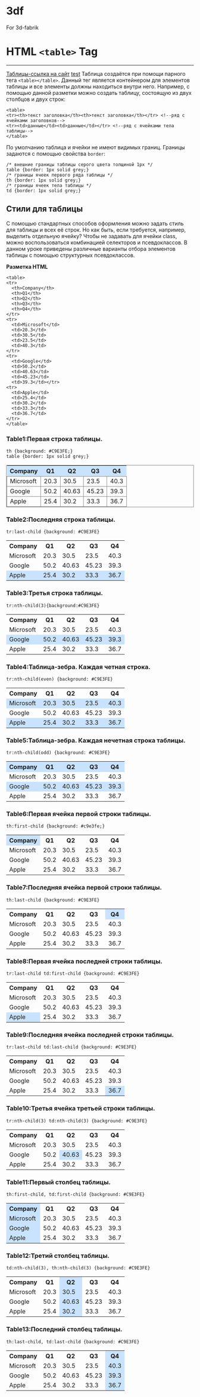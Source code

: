 # 3df
For 3d-fabrik
# HTML ``` <table> ``` Tag
***
[Таблицы-ссылка на сайт](https://html5book.ru/html-table/)
[test](Test.md)
Таблица создаётся при помощи парного тега `<table></table>`. Данный тег является контейнером для элементов таблицы и все элементы должны находиться внутри него. Например, с помощью данной разметки можно создать таблицу, состоящую из двух столбцов и двух строк:
```
<table>
<tr><th>текст заголовка</th><th>текст заголовка</th></tr> <!--ряд с ячейками заголовков-->
<tr><td>данные</td><td>данные</td></tr> <!--ряд с ячейками тела таблицы-->
</table>
```
По умолчанию таблица и ячейки не имеют видимых границ. Границы задаются с помощью свойства `border`:
```
/* внешние границы таблицы серого цвета толщиной 1px */
table {border: 1px solid grey;} 
/* границы ячеек первого ряда таблицы */
th {border: 1px solid grey;}
/* границы ячеек тела таблицы */
td {border: 1px solid grey;} 
```
## Стили для таблицы
С помощью стандартных способов оформления можно задать стиль для таблицы и всех её строк. Но как быть, если требуется, например, выделить отдельную ячейку? Чтобы не задавать для ячейки class, можно воспользоваться комбинацией селекторов и псевдоклассов.
В данном уроке приведены различные варианты отбора элементов таблицы с помощью структурных псевдоклассов.

**Разметка HTML**
```
<table>
<tr>
  <th>Company</th>
  <th>Q1</th>
  <th>Q2</th>
  <th>Q3</th>
  <th>Q4</th>
</tr>
<tr>
  <td>Microsoft</td>
  <td>20.3</td>
  <td>30.5</td>
  <td>23.5</td>
  <td>40.3</td>
</tr>
<tr>
  <td>Google</td>
  <td>50.2</td>
  <td>40.63</td>
  <td>45.23</td>
  <td>39.3</td></tr>
<tr>
  <td>Apple</td>
  <td>25.4</td>
  <td>30.2</td>
  <td>33.3</td>
  <td>36.7</td>
</tr>
</table>
```
 
### Table1:Первая строка таблицы.
```
th {background: #C9E3FE;}
table {border: 1px solid grey;} 
```

<table class="table1">
<tr>
  <th style="background: #C9E3FE;">Company</th>
  <th>Q1</th>
  <th>Q2</th>
  <th>Q3</th>
  <th>Q4</th>
</tr>
<tr>
  <td>Microsoft</td>
  <td>20.3</td>
  <td>30.5</td>
  <td>23.5</td>
  <td>40.3</td>
</tr>
<tr>
  <td>Google</td>
  <td>50.2</td>
  <td>40.63</td>
  <td>45.23</td>
  <td>39.3</td></tr>
<tr>
  <td>Apple</td>
  <td>25.4</td>
  <td>30.2</td>
  <td>33.3</td>
  <td>36.7</td>
</tr>
</table>


### Table2:Последняя строка таблицы.
```
tr:last-child {background: #C9E3FE}
```
<table class="table2">
<tr>
  <th>Company</th>
  <th>Q1</th>
  <th>Q2</th>
  <th>Q3</th>
  <th>Q4</th>
</tr>
<tr>
  <td>Microsoft</td>
  <td>20.3</td>
  <td>30.5</td>
  <td>23.5</td>
  <td>40.3</td>
</tr>
<tr>
  <td>Google</td>
  <td>50.2</td>
  <td>40.63</td>
  <td>45.23</td>
  <td>39.3</td></tr>
<tr>
  <td>Apple</td>
  <td>25.4</td>
  <td>30.2</td>
  <td>33.3</td>
  <td>36.7</td>
</tr>
</table>

### Table3:Третья строка таблицы.
```
tr:nth-child(3){background:#C9E3FE}
```
<table class="table3">
<tr>
  <th>Company</th>
  <th>Q1</th>
  <th>Q2</th>
  <th>Q3</th>
  <th>Q4</th>
</tr>
<tr>
  <td>Microsoft</td>
  <td>20.3</td>
  <td>30.5</td>
  <td>23.5</td>
  <td>40.3</td>
</tr>
<tr>
  <td>Google</td>
  <td>50.2</td>
  <td>40.63</td>
  <td>45.23</td>
  <td>39.3</td></tr>
<tr>
  <td>Apple</td>
  <td>25.4</td>
  <td>30.2</td>
  <td>33.3</td>
  <td>36.7</td>
</tr>
</table>

### Table4:Таблица-зебра. Каждая четная строка.
```
tr:nth-child(even) {background: #C9E3FE}
```
<table class="table4">
<tr>
  <th>Company</th>
  <th>Q1</th>
  <th>Q2</th>
  <th>Q3</th>
  <th>Q4</th>
</tr>
<tr>
  <td>Microsoft</td>
  <td>20.3</td>
  <td>30.5</td>
  <td>23.5</td>
  <td>40.3</td>
</tr>
<tr>
  <td>Google</td>
  <td>50.2</td>
  <td>40.63</td>
  <td>45.23</td>
  <td>39.3</td></tr>
<tr>
  <td>Apple</td>
  <td>25.4</td>
  <td>30.2</td>
  <td>33.3</td>
  <td>36.7</td>
</tr>
</table>

### Table5:Таблица-зебра. Каждая нечетная строка таблицы.
```
tr:nth-child(odd) {background: #C9E3FE}
```
<table class="table5">
<tr>
  <th>Company</th>
  <th>Q1</th>
  <th>Q2</th>
  <th>Q3</th>
  <th>Q4</th>
</tr>
<tr>
  <td>Microsoft</td>
  <td>20.3</td>
  <td>30.5</td>
  <td>23.5</td>
  <td>40.3</td>
</tr>
<tr>
  <td>Google</td>
  <td>50.2</td>
  <td>40.63</td>
  <td>45.23</td>
  <td>39.3</td></tr>
<tr>
  <td>Apple</td>
  <td>25.4</td>
  <td>30.2</td>
  <td>33.3</td>
  <td>36.7</td>
</tr>
</table>

### Table6:Первая ячейка первой строки таблицы.
```
th:first-child {background: #c9e3fe;}
```
<table class="table6">
<tr>
  <th>Company</th>
  <th>Q1</th>
  <th>Q2</th>
  <th>Q3</th>
  <th>Q4</th>
</tr>
<tr>
  <td>Microsoft</td>
  <td>20.3</td>
  <td>30.5</td>
  <td>23.5</td>
  <td>40.3</td>
</tr>
<tr>
  <td>Google</td>
  <td>50.2</td>
  <td>40.63</td>
  <td>45.23</td>
  <td>39.3</td></tr>
<tr>
  <td>Apple</td>
  <td>25.4</td>
  <td>30.2</td>
  <td>33.3</td>
  <td>36.7</td>
</tr>
</table>

### Table7:Последняя ячейка первой строки таблицы. 
```
th:last-child {background: #C9E3FE}
```
<table class="table7">
<tr>
  <th>Company</th>
  <th>Q1</th>
  <th>Q2</th>
  <th>Q3</th>
  <th>Q4</th>
</tr>
<tr>
  <td>Microsoft</td>
  <td>20.3</td>
  <td>30.5</td>
  <td>23.5</td>
  <td>40.3</td>
</tr>
<tr>
  <td>Google</td>
  <td>50.2</td>
  <td>40.63</td>
  <td>45.23</td>
  <td>39.3</td></tr>
<tr>
  <td>Apple</td>
  <td>25.4</td>
  <td>30.2</td>
  <td>33.3</td>
  <td>36.7</td>
</tr>
</table>


### Table8:Первая ячейка последней строки таблицы. 
```
tr:last-child td:first-child {background: #C9E3FE}
```
<table class="table8">
<tr>
  <th>Company</th>
  <th>Q1</th>
  <th>Q2</th>
  <th>Q3</th>
  <th>Q4</th>
</tr>
<tr>
  <td>Microsoft</td>
  <td>20.3</td>
  <td>30.5</td>
  <td>23.5</td>
  <td>40.3</td>
</tr>
<tr>
  <td>Google</td>
  <td>50.2</td>
  <td>40.63</td>
  <td>45.23</td>
  <td>39.3</td></tr>
<tr>
  <td>Apple</td>
  <td>25.4</td>
  <td>30.2</td>
  <td>33.3</td>
  <td>36.7</td>
</tr>
</table>


### Table9:Последняя ячейка последней строки таблицы. 
```
tr:last-child td:last-child {background: #C9E3FE}
```
<table class="table9">
<tr>
  <th>Company</th>
  <th>Q1</th>
  <th>Q2</th>
  <th>Q3</th>
  <th>Q4</th>
</tr>
<tr>
  <td>Microsoft</td>
  <td>20.3</td>
  <td>30.5</td>
  <td>23.5</td>
  <td>40.3</td>
</tr>
<tr>
  <td>Google</td>
  <td>50.2</td>
  <td>40.63</td>
  <td>45.23</td>
  <td>39.3</td></tr>
<tr>
  <td>Apple</td>
  <td>25.4</td>
  <td>30.2</td>
  <td>33.3</td>
  <td>36.7</td>
</tr>
</table>


### Table10:Третья ячейка третьей строки таблицы. 
```
tr:nth-child(3) td:nth-child(3) {background: #C9E3FE}
```
<table class="table10">
<tr>
  <th>Company</th>
  <th>Q1</th>
  <th>Q2</th>
  <th>Q3</th>
  <th>Q4</th>
</tr>
<tr>
  <td>Microsoft</td>
  <td>20.3</td>
  <td>30.5</td>
  <td>23.5</td>
  <td>40.3</td>
</tr>
<tr>
  <td>Google</td>
  <td>50.2</td>
  <td>40.63</td>
  <td>45.23</td>
  <td>39.3</td></tr>
<tr>
  <td>Apple</td>
  <td>25.4</td>
  <td>30.2</td>
  <td>33.3</td>
  <td>36.7</td>
</tr>
</table>


### Table11:Первый столбец таблицы. 
```
th:first-child, td:first-child {background: #C9E3FE}
```
<table class="table11">
<tr>
  <th>Company</th>
  <th>Q1</th>
  <th>Q2</th>
  <th>Q3</th>
  <th>Q4</th>
</tr>
<tr>
  <td>Microsoft</td>
  <td>20.3</td>
  <td>30.5</td>
  <td>23.5</td>
  <td>40.3</td>
</tr>
<tr>
  <td>Google</td>
  <td>50.2</td>
  <td>40.63</td>
  <td>45.23</td>
  <td>39.3</td></tr>
<tr>
  <td>Apple</td>
  <td>25.4</td>
  <td>30.2</td>
  <td>33.3</td>
  <td>36.7</td>
</tr>
</table>


### Table12:Третий столбец таблицы. 
```
td:nth-child(3), th:nth-child(3) {background: #C9E3FE}
```
<table class="table12">
<tr>
  <th>Company</th>
  <th>Q1</th>
  <th>Q2</th>
  <th>Q3</th>
  <th>Q4</th>
</tr>
<tr>
  <td>Microsoft</td>
  <td>20.3</td>
  <td>30.5</td>
  <td>23.5</td>
  <td>40.3</td>
</tr>
<tr>
  <td>Google</td>
  <td>50.2</td>
  <td>40.63</td>
  <td>45.23</td>
  <td>39.3</td></tr>
<tr>
  <td>Apple</td>
  <td>25.4</td>
  <td>30.2</td>
  <td>33.3</td>
  <td>36.7</td>
</tr>
</table>


### Table13:Последний столбец таблицы. 
```
th:last-child, td:last-child {background: #C9E3FE}
```
<table class="table13">
<tr>
  <th>Company</th>
  <th>Q1</th>
  <th>Q2</th>
  <th>Q3</th>
  <th>Q4</th>
</tr>
<tr>
  <td>Microsoft</td>
  <td>20.3</td>
  <td>30.5</td>
  <td>23.5</td>
  <td>40.3</td>
</tr>
<tr>
  <td>Google</td>
  <td>50.2</td>
  <td>40.63</td>
  <td>45.23</td>
  <td>39.3</td></tr>
<tr>
  <td>Apple</td>
  <td>25.4</td>
  <td>30.2</td>
  <td>33.3</td>
  <td>36.7</td>
</tr>
</table>






<style>
 
 .table1 th {background: #C9E3FE;
      }
 .table1 {border: 1px solid grey;
      } 
 .table1 td {border: 1px solid grey;
      } 
 .table2 tr:last-child {background: #C9E3FE;
      }
 .table3 tr:nth-child(3){background:#C9E3FE;
      }
 .table4 tr:nth-child(even) {background: #C9E3FE;
      }
 .table5 tr:nth-child(odd) {background: #C9E3FE;
      }
 .table6 th:first-child {background: #c9e3fe;
      }
 .table7 th:last-child {background: #C9E3FE;
      }
 .table8 tr:last-child td:first-child {background: #C9E3FE;
      }
 .table9 tr:last-child td:last-child {background: #C9E3FE;
      }
 .table10 tr:nth-child(3) td:nth-child(3) {background: #C9E3FE;
      }
 .table11 th:first-child, .table11 td:first-child {background: #C9E3FE;
      }
 .table12 td:nth-child(3), .table12 th:nth-child(3) {background: #C9E3FE;
      }
 .table13 th:last-child, .table13 td:last-child {background: #C9E3FE;
      }
</style>
